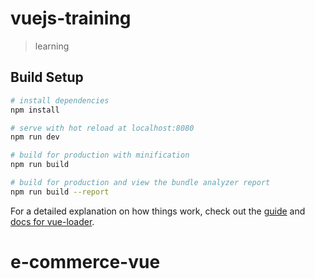 # vuejs-training

> learning

## Build Setup

``` bash
# install dependencies
npm install  

# serve with hot reload at localhost:8080
npm run dev

# build for production with minification
npm run build 

# build for production and view the bundle analyzer report
npm run build --report   
```

For a detailed explanation on how things work, check out the [guide](http://vuejs-templates.github.io/webpack/) and [docs for vue-loader](http://vuejs.github.io/vue-loader).
# e-commerce-vue
